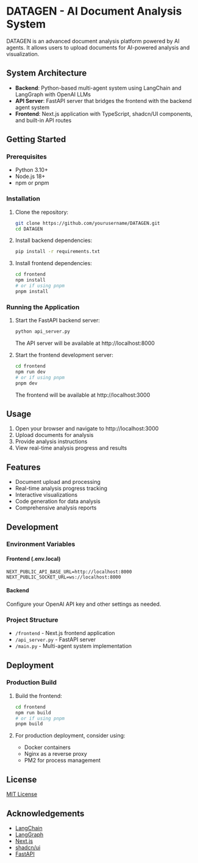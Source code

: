 # DATAGEN - AI Document Analysis System

DATAGEN is an advanced document analysis platform powered by AI agents. It allows users to upload documents for AI-powered analysis and visualization.

## System Architecture

- **Backend**: Python-based multi-agent system using LangChain and LangGraph with OpenAI LLMs
- **API Server**: FastAPI server that bridges the frontend with the backend agent system
- **Frontend**: Next.js application with TypeScript, shadcn/UI components, and built-in API routes

## Getting Started

### Prerequisites

- Python 3.10+
- Node.js 18+
- npm or pnpm

### Installation

1. Clone the repository:
   ```bash
   git clone https://github.com/yourusername/DATAGEN.git
   cd DATAGEN
   ```

2. Install backend dependencies:
   ```bash
   pip install -r requirements.txt
   ```

3. Install frontend dependencies:
   ```bash
   cd frontend
   npm install
   # or if using pnpm
   pnpm install
   ```

### Running the Application

1. Start the FastAPI backend server:
   ```bash
   python api_server.py
   ```
   The API server will be available at http://localhost:8000

2. Start the frontend development server:
   ```bash
   cd frontend
   npm run dev
   # or if using pnpm
   pnpm dev
   ```
   The frontend will be available at http://localhost:3000

## Usage

1. Open your browser and navigate to http://localhost:3000
2. Upload documents for analysis
3. Provide analysis instructions
4. View real-time analysis progress and results

## Features

- Document upload and processing
- Real-time analysis progress tracking
- Interactive visualizations
- Code generation for data analysis
- Comprehensive analysis reports

## Development

### Environment Variables

#### Frontend (.env.local)
```
NEXT_PUBLIC_API_BASE_URL=http://localhost:8000
NEXT_PUBLIC_SOCKET_URL=ws://localhost:8000
```

#### Backend
Configure your OpenAI API key and other settings as needed.

### Project Structure

- `/frontend` - Next.js frontend application
- `/api_server.py` - FastAPI server
- `/main.py` - Multi-agent system implementation

## Deployment

### Production Build

1. Build the frontend:
   ```bash
   cd frontend
   npm run build
   # or if using pnpm
   pnpm build
   ```

2. For production deployment, consider using:
   - Docker containers
   - Nginx as a reverse proxy
   - PM2 for process management

## License

[MIT License](LICENSE)

## Acknowledgements

- [LangChain](https://github.com/langchain-ai/langchain)
- [LangGraph](https://github.com/langchain-ai/langgraph)
- [Next.js](https://nextjs.org/)
- [shadcn/ui](https://ui.shadcn.com/)
- [FastAPI](https://fastapi.tiangolo.com/)
